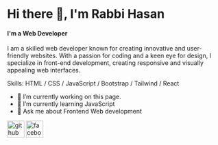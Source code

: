 # Hi there 👋, I'm Rabbi Hasan
#### I'm a Web Developer
I am a skilled web developer known for creating innovative and user-friendly websites. With a passion for coding and a keen eye for design, I specialize in front-end development, creating responsive and visually appealing web interfaces.

Skills: HTML / CSS / JavaScript / Bootstrap / Tailwind  / React

- 🔭 I’m currently working on this page. 
- 🌱 I’m currently learning JavaScript 
- 💬 Ask me about Frontend Web development 


[<img src='https://cdn.jsdelivr.net/npm/simple-icons@3.0.1/icons/github.svg' alt='github' height='40'>](https://github.com/https://github.com/CodeRabbi4)  [<img src='https://cdn.jsdelivr.net/npm/simple-icons@3.0.1/icons/facebook.svg' alt='facebook' height='40'>](https://www.facebook.com/https://www.facebook.com/profile.php?id=100081337013504)  


